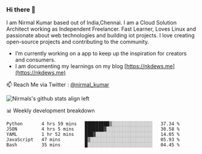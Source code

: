 ### Hi there 👋

 I am Nirmal Kumar based out of India,Chennai. I am a Cloud Solution Architect working as Independent Freelancer. Fast Learner, Loves Linux and passionate about web technologies and building iot projects. I love creating open-source projects and contributing to the community.

- I’m currently working on a app to keep up the inspiration for creators and consumers.
- I am documenting my learnings on my blog [https://nkdews.me](https://nkdews.me)

📫 Reach Me via  Twitter : [@nirmal_kumar](https://twitter.com/nirmal_kumar)

![Nirmals's github stats align left](https://github-readme-stats.vercel.app/api?username=nk-gears&show_icons=true)


📊 Weekly development breakdown

<!--START_SECTION:waka-->
```text
Python       4 hrs 59 mins   █████████▒░░░░░░░░░░░░░░░   37.34 % 
JSON         4 hrs 5 mins    ███████▓░░░░░░░░░░░░░░░░░   30.58 % 
YAML         1 hr 52 mins    ███▓░░░░░░░░░░░░░░░░░░░░░   14.05 % 
JavaScript   47 mins         █▒░░░░░░░░░░░░░░░░░░░░░░░   05.93 % 
Bash         35 mins         █░░░░░░░░░░░░░░░░░░░░░░░░   04.45 % 
```
<!--END_SECTION:waka-->


